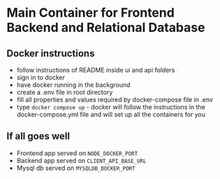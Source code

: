 # Main Container for Frontend Backend and Relational Database


## Docker instructions

- follow instructions of README inside ui and api folders
- sign in to docker
- have docker running in the background
- create a .env file in root directory
- fill all properties and values required by docker-compose file in .env
- type `docker compose up` - docker will follow the instructions in the docker-compose.yml file and will set up all the containers for you

## If all goes well

- Frontend app served on `NODE_DOCKER_PORT`
- Backend app served on `CLIENT_API_BASE_URL `
- Mysql db served on `MYSQLDB_DOCKER_PORT`
